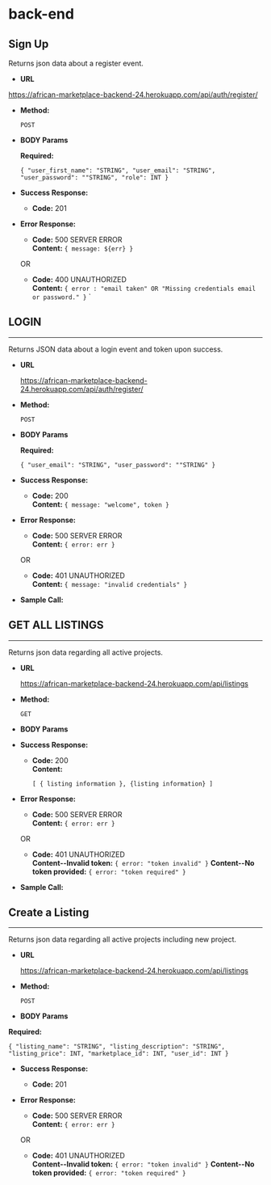 # back-end
## **Sign Up**

Returns json data about a register event.

- **URL**

 https://african-marketplace-backend-24.herokuapp.com/api/auth/register/

- **Method:**

  `POST`

- **BODY Params**

  **Required:**

  `{ "user_first_name": "STRING", "user_email": "STRING", "user_password": ""STRING", "role": INT }`

- **Success Response:**

  - **Code:** 201 <br />

- **Error Response:**

  - **Code:** 500 SERVER ERROR <br />
    **Content:** `{ message: ${err} }`

  OR

  - **Code:** 400 UNAUTHORIZED <br />
    **Content:** `{ error : "email taken" OR "Missing credentials email or password." }`
`

## **LOGIN**

---

Returns JSON data about a login event and token upon success.

- **URL**

   https://african-marketplace-backend-24.herokuapp.com/api/auth/register/

- **Method:**

  `POST`

- **BODY Params**

  **Required:**

  `{ "user_email": "STRING", "user_password": ""STRING" }`

- **Success Response:**

  - **Code:** 200 <br />
    **Content:**
    `{ message: "welcome", token }`

- **Error Response:**

  - **Code:** 500 SERVER ERROR <br />
    **Content:** `{ error: err }`

  OR

  - **Code:** 401 UNAUTHORIZED <br />
    **Content:** `{ message: "invalid credentials" }`

- **Sample Call:**

## **GET ALL LISTINGS**

---

Returns json data regarding all active projects.

- **URL**

  https://african-marketplace-backend-24.herokuapp.com/api/listings

- **Method:**

  `GET`

- **BODY Params**

- **Success Response:**

  - **Code:** 200 <br />
    **Content:**

    `[ { listing information }, {listing information} ]`

- **Error Response:**

  - **Code:** 500 SERVER ERROR <br />
    **Content:** `{ error: err }`

  OR

  - **Code:** 401 UNAUTHORIZED <br />
    **Content--Invalid token:** `{ error: "token invalid" }`
    **Content--No token provided:** `{ error: "token required" }`

- **Sample Call:**


## **Create a Listing**

---

Returns json data regarding all active projects including new project.

- **URL**

  https://african-marketplace-backend-24.herokuapp.com/api/listings

- **Method:**

  `POST`

- **BODY Params**

**Required:**

`{ "listing_name": "STRING", "listing_description": "STRING", "listing_price": INT, "marketplace_id": INT, "user_id": INT }`

- **Success Response:**

  - **Code:** 201<br />

- **Error Response:**

  - **Code:** 500 SERVER ERROR <br />
    **Content:** `{ error: err }`

  OR

   - **Code:** 401 UNAUTHORIZED <br />
    **Content--Invalid token:** `{ error: "token invalid" }`
    **Content--No token provided:** `{ error: "token required" }`
